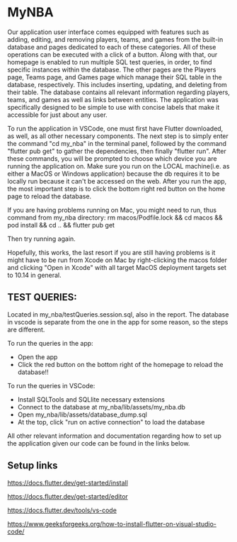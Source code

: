 # MyNBA

Our application user interface comes equipped with features such as adding, editing, and removing players, teams, and games from the built-in database and pages dedicated to each of these categories. All of these operations can be executed with a click of a button. Along with that, our homepage is enabled to run multiple SQL test queries, in order, to find specific instances within the database. The other pages are the Players page, Teams page, and Games page which manage their SQL table in the database, respectively. This includes inserting, updating, and deleting from their table. The database contains all relevant information regarding players, teams, and games as well as links between entities. The application was specifically designed to be simple to use with concise labels that make it accessible for just about any user.

To run the application in VSCode, one must first have Flutter downloaded, as well, as all other necessary components. The next step is to simply enter the command "cd my_nba" in the terminal panel, followed by the command "flutter pub get" to gather the dependencies, then finally "flutter run". After these commands, you will be prompted to choose which device you are running the application on. Make sure you run on the LOCAL machine(i.e. as either a MacOS or Windows application) because the db requires it to be locally run because it can't be accessed on the web. After you run the app, the most important step is to click the bottom right red button on the home page to reload the database.

If you are having problems running on Mac, you might need to run, thus command from my_nba directory:
rm macos/Podfile.lock && cd macos && pod install && cd .. && flutter pub get

Then try running again.

Hopefully, this works, the last resort if you are still having problems is it might have to be run from Xcode on Mac by right-clicking the macos folder and clicking "Open in Xcode" with all target MacOS deployment targets set to 10.14 in general.

## TEST QUERIES: 
Located in my_nba/testQueries.session.sql, also in the report.
The database in vscode is separate from the one in the app for some reason, so the steps are different.

To run the queries in the app:
- Open the app
- Click the red button on the bottom right of the homepage to reload the database!!
  
To run the queries in VSCode:
- Install SQLTools and SQLlite necessary extensions
- Connect to the database at my_nba/lib/assets/my_nba.db
- Open my_nba/lib/assets/database_dump.sql
- At the top, click "run on active connection" to load the database

All other relevant information and documentation regarding how to set up the application given our code can be found in the links below. 

## Setup links

https://docs.flutter.dev/get-started/install

https://docs.flutter.dev/get-started/editor

https://docs.flutter.dev/tools/vs-code

https://www.geeksforgeeks.org/how-to-install-flutter-on-visual-studio-code/
